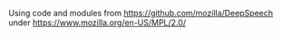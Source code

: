Using code and modules from https://github.com/mozilla/DeepSpeech under https://www.mozilla.org/en-US/MPL/2.0/
